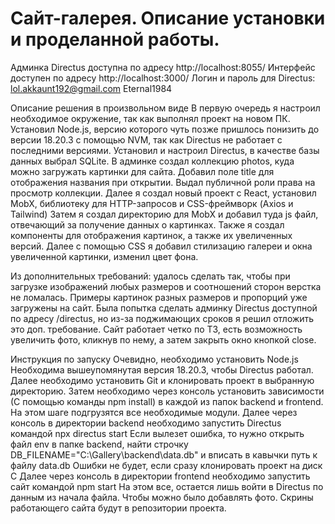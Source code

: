# Сайт-галерея. Описание установки и проделанной работы.


Админка Directus доступна по адресу http://localhost:8055/
Интерфейс доступен по адресу http://localhost:3000/
Логин и пароль для Directus:
lol.akkaunt192@gmail.com
Eternal1984


Описание решения в произвольном виде
В первую очередь я настроил необходимое окружение, так как выполнял проект на новом ПК.
Установил Node.js, версию которого чуть позже пришлось понизить до версии 18.20.3 с помощью NVM, так как Directus не работает с последними версиями.
Установил и настроил Directus, в качестве базы данных выбрал SQLite.
В админке создал коллекцию photos, куда можно загружать картинки для сайта. Добавил поле title для отображения названия при открытии. Выдал публичной роли права на просмотр коллекции.
Далее я создал новый проект с React, установил MobX, библиотеку для HTTP-запросов и CSS-фреймворк (Axios и Tailwind)
Затем я создал директорию для MobX и добавил туда js файл, отвечающий за получение данных о картинках.
Также я создал компоненты для отображения картинок, а также их увеличенных версий.
Далее с помощью CSS я добавил стилизацию галереи и окна увеличенной картинки, изменил цвет фона.

Из дополнительных требований: удалось сделать так, чтобы при загрузке изображений любых размеров и соотношений сторон верстка не ломалась. Примеры картинок разных размеров и пропорций уже загружены на сайт. Была попытка сделать админку Directus доступной по адресу /directus, но из-за поджимающих сроков я решил отложить это доп. требование.
Сайт работает четко по ТЗ, есть возможность увеличить фото, кликнув по нему, а затем закрыть окно кнопкой close.


Инструкция по запуску
Очевидно, необходимо установить Node.js
Необходима вышеупомянутая версия 18.20.3, чтобы Directus работал.
Далее необходимо установить Git и клонировать проект в выбранную директорию.
Затем необходимо через консоль установить зависимости (С помощью команды npm install) в каждой из папок backend и frontend. На этом шаге подгрузятся все необходимые модули.
Далее через консоль в директории backend необходимо запустить Directus командой npx directus start
Если вылезет ошибка, то нужно открыть файл env в папке backend, найти строчку DB_FILENAME="C:\Gallery\backend\data.db" и вписать в кавычки путь к файлу data.db
Ошибки не будет, если сразу клонировать проект на диск C
Далее через консоль в директории frontend необходимо запустить сайт командой npm start
На этом все, остается лишь войти в Directus по данным из начала файла. Чтобы можно было добавлять фото. Скрины работающего сайта будут в репозитории проекта.

